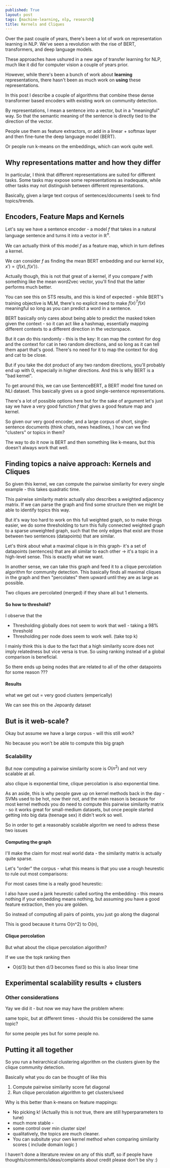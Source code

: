 ```yaml
---
published: True
layout: post
tags: [machine-learning, nlp, research]
title: Kernels and Cliques 
---
```




Over the past couple of years, there's been a lot of work on representation learning in NLP. We've seen a revolution with the rise of BERT, transformers, and deep language models. 

These approaches have ushured in a new age of transfer learning for NLP, much like it did for computer vision a couple of years prior. 

However, while there's been a bunch of work about **learning** representations, there hasn't been as much work on **using** these representations. 

In this post I describe a couple of algorithms that combine these dense transformer based encoders with existing work on community detection. 

<!--more-->


By representations, I mean a sentence into a vector, but in a "meaningful" way. So that the semantic meaning of the sentence is directly tied to the direction of the vector. 

People use them as feature extractors, or add in a linear + softmax layer and then fine-tune the deep language model (BERT). 

Or people run k-means on the embeddings, which can work quite well. 


## Why representations matter and how they differ

In particular, I think that different representations are suited for different tasks. Some tasks may expose some representations as inadequate, while other tasks may not distinguish between different representations. 

Basically, given a large text corpus of sentences/documents I seek to find topics/trends. 


## Encoders, Feature Maps and Kernels 

Let's say we have a sentence encoder - a model $f$ that takes in a natural language sentence and turns it into a vector in $\mathbb{R}^n$. 

We can actually think of this model $f$ as a feature map, which in turn defines a kernel. 

We can consider $f$ as finding the mean BERT embedding and our kernel $k(x, x') = \langle f(x), f(x') \rangle$. 

Actually though, this is not that great of a kernel, if you compare $f$ with something like the mean word2vec vector, you'll find that the latter performs much better. 

You can see this on STS results, and this is kind of expected - while BERT's training objective is MLM, there's no explicit need to make $f(x)^Tf(x)$ meaningful so long as you can predict a word in a sentence. 

BERT basically only cares about being able to predict the masked token given the context - so it can act like a hashmap, essentially mapping different contexts to a different direction in the vectorspace. 

But it can do this randomly - this is the key: It can map the context for dog and the context for cat in two random directions, and so long as it can tell them apart that's good. There's no need for it to map the context for dog and cat to be close. 

But if you take the dot product of any two random directions, you'll probably end up with 0, especially in higher directions. And this is why BERT is a "bad kernel". 

To get around this, we can use SentenceBERT, a BERT model fine tuned on NLI dataset. This basically gives us a good single-sentence representations.

There's a lot of possible options here but for the sake of argument let's just say we have a very good function $f$ that gives a good feature map and kernel. 

So given our very good encoder, and a large corpus of short, single-sentence documents (think chats, news headlines, ) how can we find "clusters" or topics in them?

The way to do it now is BERT and then something like k-means, but this doesn't always work that well. 

## Finding topics a naive approach: Kernels and Cliques

So given this kernel, we can compute the pairwise similarity for every single example - this takes quadratic time. 

This pairwise similarity matrix actually also describes a weighted adjacency matrix. If we can parse the graph and find some structure then we might be able to identify topics this way. 

But it's way too hard to work on this full weighted graph, so to make things easier, we do some thresholding to turn this fully connected weighted graph to a sparse unweighted graph, such that the only edges that exist are those between two sentences (datapoints) that are similar. 

Let's think about what a maximal clique is in this graph- it's a set of datapoints (sentences) that are all similar to each other -> it's a topic in a high-level sense. This is exactly what we want.

In another sense, we can take this graph and feed it to a clique percolation algorithm for community detection. This basically finds all maximal cliques in the graph and then "percolates" them upward until they are as large as possible. 

Two cliques are percolated (merged) if they share all but 1 elements. 

#### So how to threshold?

I observe that the 

- Thresholding globally does not seem to work that well - taking a 98% threshold
- Thresholding per node does seem to work well.  (take top k)

I mainly think this is due to the fact that a high similarity score does not imply relatedness but vice versa is true. So using ranking instead of a global comparison is beneficial. 

So there ends up being nodes that are related to all of the other datapoints for some reason ???

#### Results

what we get out = very good clusters (emperically)

We can see this on the Jepoardy dataset

## But is it web-scale?

Okay but assume we have a large corpus - will this still work?

No because you won't be able to compute this big graph

### Scalability

But now computing a pairwise similarity score is $O(n^2)$ and not very scalable at all. 

also clique is exponential time, clique percolation is also exponential time. 

As an aside, this is why people gave up on kernel methods back in the day - SVMs used to be hot, now their not, and the main reason is because for most kernel methods you do need to compute this pairwise similarity matrix - so it works great for small-medium datasets, but once people started getting into big data (teenage sex) it didn't work so well. 

So in order to get a reasonably scalable algoritm we need to adress these two issues

#### Computing the graph

I'll make the claim for most real world data - the similarity matrix is actually quite sparse. 

Let's "order" the corpus - what this means is that you use a rough heurestic to rule out most comparisons:

For most cases time is a really good heurestic:

I also have used a jank heurestic called sorting the embedding - this means nothing if your embedding means nothing, but assuming you have a good feature extraction, then you are golden. 

So instead of computing all pairs of points, you just go along the diagonal

This is good because it turns O(n^2) to O(n), 

#### Clique percolation

But what about the clique percolation algorithm?

If we use the topk ranking then 

- O(d/3) but then d/3 becomes fixed so this is also linear time

## Experimental scalability results + clusters

### Other considerations
Yay we did it - but now we may have the problem where:

same topic, but at different times - should this be considered the same topic? 

for some people yes but for some people no. 

## Putting it all together

So you run a heirarchical clustering algorithm on the clusters given by the clique community detection.

Basically what you do can be thought of like this

1. Compute pairwise similarity score fat diagonal
2. Run clique percolation algorithm to get clusters/seed

Why is this better than k-means on feature mappings: 
- No picking k! (Actually this is not true, there are still hyperparameters to tune)
- much more stable - 
- some control over min cluster size!
- qualitatively, the topics are much cleaner. 
- You can subsitute your own kernel method when comparing similarity scores ( include domain logic )

I haven't done a literature review on any of this stuff, so if people have thoughts/comments/ideas/complaints about credit please don't be shy :) 


